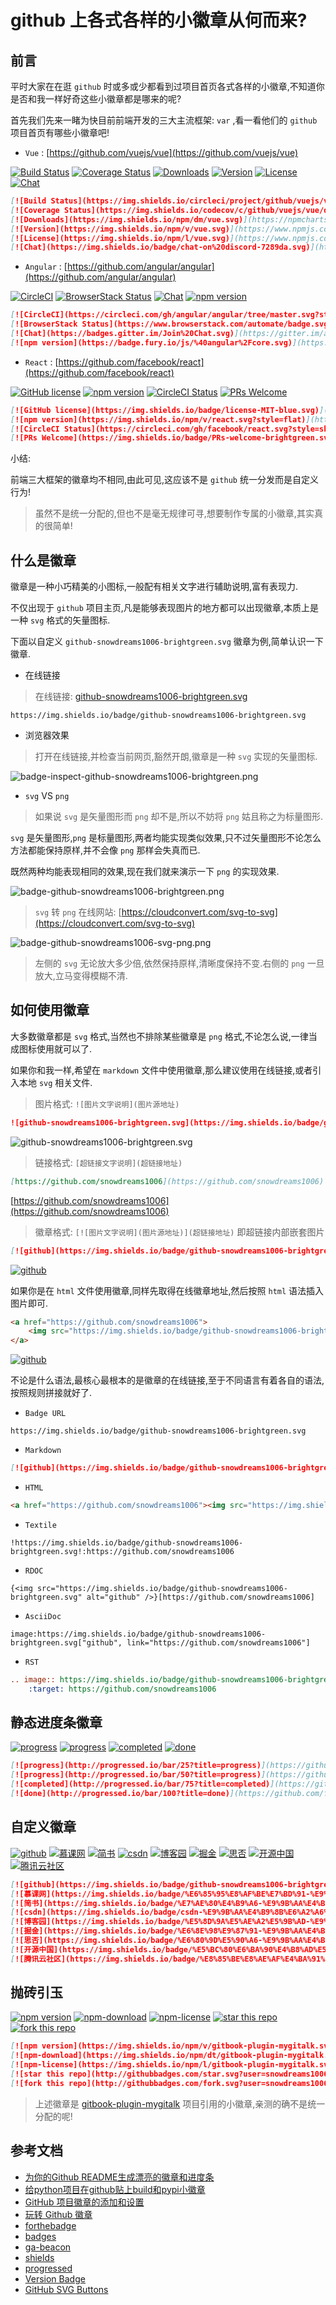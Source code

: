 # github 上各式各样的小徽章从何而来?

## 前言

平时大家在在逛 `github` 时或多或少都看到过项目首页各式各样的小徽章,不知道你是否和我一样好奇这些小徽章都是哪来的呢?

首先我们先来一睹为快目前前端开发的三大主流框架: `var` ,看一看他们的 `github` 项目首页有哪些小徽章吧!

- `Vue` : [https://github.com/vuejs/vue](https://github.com/vuejs/vue)

[![Build Status](https://img.shields.io/circleci/project/github/vuejs/vue/dev.svg)](https://circleci.com/gh/vuejs/vue/tree/dev)
[![Coverage Status](https://img.shields.io/codecov/c/github/vuejs/vue/dev.svg)](https://codecov.io/github/vuejs/vue?branch=dev)
[![Downloads](https://img.shields.io/npm/dm/vue.svg)](https://npmcharts.com/compare/vue?minimal=true)
[![Version](https://img.shields.io/npm/v/vue.svg)](https://www.npmjs.com/package/vue)
[![License](https://img.shields.io/npm/l/vue.svg)](https://www.npmjs.com/package/vue)
[![Chat](https://img.shields.io/badge/chat-on%20discord-7289da.svg)](https://chat.vuejs.org/)

```markdown
[![Build Status](https://img.shields.io/circleci/project/github/vuejs/vue/dev.svg)](https://circleci.com/gh/vuejs/vue/tree/dev)
[![Coverage Status](https://img.shields.io/codecov/c/github/vuejs/vue/dev.svg)](https://codecov.io/github/vuejs/vue?branch=dev)
[![Downloads](https://img.shields.io/npm/dm/vue.svg)](https://npmcharts.com/compare/vue?minimal=true)
[![Version](https://img.shields.io/npm/v/vue.svg)](https://www.npmjs.com/package/vue)
[![License](https://img.shields.io/npm/l/vue.svg)](https://www.npmjs.com/package/vue)
[![Chat](https://img.shields.io/badge/chat-on%20discord-7289da.svg)](https://chat.vuejs.org/)
```

- `Angular` : [https://github.com/angular/angular](https://github.com/angular/angular)

[![CircleCI](https://circleci.com/gh/angular/angular/tree/master.svg?style=shield)](https://circleci.com/gh/angular/workflows/angular/tree/master)
[![BrowserStack Status](https://www.browserstack.com/automate/badge.svg?badge_key=LzF3RzBVVGt6VWE2S0hHaC9uYllOZz09LS1BVjNTclBKV0x4eVRlcjA4QVY1M0N3PT0=--eb4ce8c8dc2c1c5b2b5352d473ee12a73ac20e06)](https://www.browserstack.com/automate/public-build/LzF3RzBVVGt6VWE2S0hHaC9uYllOZz09LS1BVjNTclBKV0x4eVRlcjA4QVY1M0N3PT0=--eb4ce8c8dc2c1c5b2b5352d473ee12a73ac20e06)
[![Chat](https://badges.gitter.im/Join%20Chat.svg)](https://gitter.im/angular/angular?utm_source=badge&amp;utm_medium=badge&amp;utm_campaign=pr-badge&amp;utm_content=badge)
[![npm version](https://badge.fury.io/js/%40angular%2Fcore.svg)](https://www.npmjs.com/@angular/core)

```markdown
[![CircleCI](https://circleci.com/gh/angular/angular/tree/master.svg?style=shield)](https://circleci.com/gh/angular/workflows/angular/tree/master)
[![BrowserStack Status](https://www.browserstack.com/automate/badge.svg?badge_key=LzF3RzBVVGt6VWE2S0hHaC9uYllOZz09LS1BVjNTclBKV0x4eVRlcjA4QVY1M0N3PT0=--eb4ce8c8dc2c1c5b2b5352d473ee12a73ac20e06)](https://www.browserstack.com/automate/public-build/LzF3RzBVVGt6VWE2S0hHaC9uYllOZz09LS1BVjNTclBKV0x4eVRlcjA4QVY1M0N3PT0=--eb4ce8c8dc2c1c5b2b5352d473ee12a73ac20e06)
[![Chat](https://badges.gitter.im/Join%20Chat.svg)](https://gitter.im/angular/angular?utm_source=badge&amp;utm_medium=badge&amp;utm_campaign=pr-badge&amp;utm_content=badge)
[![npm version](https://badge.fury.io/js/%40angular%2Fcore.svg)](https://www.npmjs.com/@angular/core)
```

- `React` : [https://github.com/facebook/react](https://github.com/facebook/react)

[![GitHub license](https://img.shields.io/badge/license-MIT-blue.svg)](https://github.com/facebook/react/blob/master/LICENSE)
[![npm version](https://img.shields.io/npm/v/react.svg?style=flat)](https://www.npmjs.com/package/react)
[![CircleCI Status](https://circleci.com/gh/facebook/react.svg?style=shield&amp;circle-token=:circle-token)](https://circleci.com/gh/facebook/react)
[![PRs Welcome](https://img.shields.io/badge/PRs-welcome-brightgreen.svg)](https://reactjs.org/docs/how-to-contribute.html#your-first-pull-request)

```markdown
[![GitHub license](https://img.shields.io/badge/license-MIT-blue.svg)](https://github.com/facebook/react/blob/master/LICENSE)
[![npm version](https://img.shields.io/npm/v/react.svg?style=flat)](https://www.npmjs.com/package/react)
[![CircleCI Status](https://circleci.com/gh/facebook/react.svg?style=shield&amp;circle-token=:circle-token)](https://circleci.com/gh/facebook/react)
[![PRs Welcome](https://img.shields.io/badge/PRs-welcome-brightgreen.svg)](https://reactjs.org/docs/how-to-contribute.html#your-first-pull-request)
```

小结:

前端三大框架的徽章均不相同,由此可见,这应该不是 `github` 统一分发而是自定义行为!

> 虽然不是统一分配的,但也不是毫无规律可寻,想要制作专属的小徽章,其实真的很简单!

## 什么是徽章

徽章是一种小巧精美的小图标,一般配有相关文字进行辅助说明,富有表现力.

不仅出现于 `github` 项目主页,凡是能够表现图片的地方都可以出现徽章,本质上是一种 `svg` 格式的矢量图标.

下面以自定义 `github-snowdreams1006-brightgreen.svg` 徽章为例,简单认识一下徽章.

- 在线链接

> 在线链接: [github-snowdreams1006-brightgreen.svg](https://img.shields.io/badge/github-snowdreams1006-brightgreen.svg)

```plain
https://img.shields.io/badge/github-snowdreams1006-brightgreen.svg
```

- 浏览器效果

> 打开在线链接,并检查当前网页,豁然开朗,徽章是一种 `svg` 实现的矢量图标.

![badge-inspect-github-snowdreams1006-brightgreen.png](./images/badge-inspect-github-snowdreams1006-brightgreen.png)

- `svg` VS `png` 

> 如果说 `svg` 是矢量图形而 `png` 却不是,所以不妨将 `png` 姑且称之为标量图形.

`svg` 是矢量图形,`png` 是标量图形,两者均能实现类似效果,只不过矢量图形不论怎么方法都能保持原样,并不会像 `png` 那样会失真而已.

既然两种均能表现相同的效果,现在我们就来演示一下 `png` 的实现效果.

![badge-github-snowdreams1006-brightgreen.png](./images/badge-github-snowdreams1006-brightgreen.png)

> `svg` 转 `png` 在线网站: [https://cloudconvert.com/svg-to-svg](https://cloudconvert.com/svg-to-svg)

![badge-github-snowdreams1006-svg-png.png](./images/badge-github-snowdreams1006-svg-png.png)

> 左侧的 `svg` 无论放大多少倍,依然保持原样,清晰度保持不变.右侧的 `png` 一旦放大,立马变得模糊不清.

## 如何使用徽章

大多数徽章都是 `svg` 格式,当然也不排除某些徽章是 `png` 格式,不论怎么说,一律当成图标使用就可以了.

如果你和我一样,希望在 `markdown` 文件中使用徽章,那么建议使用在线链接,或者引入本地 `svg` 相关文件.

> 图片格式: `![图片文字说明](图片源地址)`

```markdown
![github-snowdreams1006-brightgreen.svg](https://img.shields.io/badge/github-snowdreams1006-brightgreen.svg)
```

![github-snowdreams1006-brightgreen.svg](https://img.shields.io/badge/github-snowdreams1006-brightgreen.svg)

> 链接格式: `[超链接文字说明](超链接地址)`

```markdown
[https://github.com/snowdreams1006](https://github.com/snowdreams1006)
```

[https://github.com/snowdreams1006](https://github.com/snowdreams1006)

> 徽章格式: `[![图片文字说明](图片源地址)](超链接地址)` 即超链接内部嵌套图片

```markdown
[![github](https://img.shields.io/badge/github-snowdreams1006-brightgreen.svg)](https://github.com/snowdreams1006)
```

[![github](https://img.shields.io/badge/github-snowdreams1006-brightgreen.svg)](https://github.com/snowdreams1006)

如果你是在 `html` 文件使用徽章,同样先取得在线徽章地址,然后按照 `html` 语法插入图片即可.

```html
<a href="https://github.com/snowdreams1006">
	<img src="https://img.shields.io/badge/github-snowdreams1006-brightgreen.svg" alt="github">
</a>
```

<a href="https://github.com/snowdreams1006">
	<img src="https://img.shields.io/badge/github-snowdreams1006-brightgreen.svg" alt="github">
</a>

不论是什么语法,最核心最根本的是徽章的在线链接,至于不同语言有着各自的语法,按照规则拼接就好了.

- `Badge URL` 

```plain
https://img.shields.io/badge/github-snowdreams1006-brightgreen.svg
```

- `Markdown` 

```markdown
[![github](https://img.shields.io/badge/github-snowdreams1006-brightgreen.svg)](https://github.com/snowdreams1006)
```

- `HTML`

```html
<a href="https://github.com/snowdreams1006"><img src="https://img.shields.io/badge/github-snowdreams1006-brightgreen.svg" alt="github"></a>
```

- `Textile`

```textile
!https://img.shields.io/badge/github-snowdreams1006-brightgreen.svg!:https://github.com/snowdreams1006
```

- `RDOC`

```rdoc
{<img src="https://img.shields.io/badge/github-snowdreams1006-brightgreen.svg" alt="github" />}[https://github.com/snowdreams1006]
```

- `AsciiDoc`

```asciidoc
image:https://img.shields.io/badge/github-snowdreams1006-brightgreen.svg["github", link="https://github.com/snowdreams1006"]
```

- `RST`

```rst
.. image:: https://img.shields.io/badge/github-snowdreams1006-brightgreen.svg
    :target: https://github.com/snowdreams1006
```

## 静态进度条徽章

[![progress](http://progressed.io/bar/25?title=progress)](https://github.com/fehmicansaglam/progressed.io)
[![progress](http://progressed.io/bar/50?title=progress)](https://github.com/fehmicansaglam/progressed.io)
[![completed](http://progressed.io/bar/75?title=completed)](https://github.com/fehmicansaglam/progressed.io)
[![done](http://progressed.io/bar/100?title=done)](https://github.com/fehmicansaglam/progressed.io)

```markdown
[![progress](http://progressed.io/bar/25?title=progress)](https://github.com/fehmicansaglam/progressed.io)
[![progress](http://progressed.io/bar/50?title=progress)](https://github.com/fehmicansaglam/progressed.io)
[![completed](http://progressed.io/bar/75?title=completed)](https://github.com/fehmicansaglam/progressed.io)
[![done](http://progressed.io/bar/100?title=done)](https://github.com/fehmicansaglam/progressed.io)
```

## 自定义徽章

[![github](https://img.shields.io/badge/github-snowdreams1006-brightgreen.svg)](https://github.com/snowdreams1006)
[![慕课网](https://img.shields.io/badge/%E6%85%95%E8%AF%BE%E7%BD%91-%E9%9B%AA%E4%B9%8B%E6%A2%A6%E6%8A%80%E6%9C%AF%E9%A9%BF%E7%AB%99-brightgreen.svg)](https://www.imooc.com/u/5224488/articles)
[![简书](https://img.shields.io/badge/%E7%AE%80%E4%B9%A6-%E9%9B%AA%E4%B9%8B%E6%A2%A6%E6%8A%80%E6%9C%AF%E9%A9%BF%E7%AB%99-brightgreen.svg)](https://www.jianshu.com/u/577b0d76ab87)
[![csdn](https://img.shields.io/badge/csdn-%E9%9B%AA%E4%B9%8B%E6%A2%A6%E6%8A%80%E6%9C%AF%E9%A9%BF%E7%AB%99-brightgreen.svg)](https://blog.csdn.net/weixin_38171180)
[![博客园](https://img.shields.io/badge/%E5%8D%9A%E5%AE%A2%E5%9B%AD-%E9%9B%AA%E4%B9%8B%E6%A2%A6%E6%8A%80%E6%9C%AF%E9%A9%BF%E7%AB%99-brightgreen.svg)](https://www.cnblogs.com/snowdreams1006/)
[![掘金](https://img.shields.io/badge/%E6%8E%98%E9%87%91-%E9%9B%AA%E4%B9%8B%E6%A2%A6%E6%8A%80%E6%9C%AF%E9%A9%BF%E7%AB%99-brightgreen.svg)](https://juejin.im/user/582d5cb667f356006331e586)
[![思否](https://img.shields.io/badge/%E6%80%9D%E5%90%A6-%E9%9B%AA%E4%B9%8B%E6%A2%A6%E6%8A%80%E6%9C%AF%E9%A9%BF%E7%AB%99-brightgreen.svg)](https://segmentfault.com/u/snowdreams1006)
[![开源中国](https://img.shields.io/badge/%E5%BC%80%E6%BA%90%E4%B8%AD%E5%9B%BD-%E9%9B%AA%E4%B9%8B%E6%A2%A6%E6%8A%80%E6%9C%AF%E9%A9%BF%E7%AB%99-brightgreen.svg)](https://my.oschina.net/snowdreams1006)
[![腾讯云社区](https://img.shields.io/badge/%E8%85%BE%E8%AE%AF%E4%BA%91%E7%A4%BE%E5%8C%BA-%E9%9B%AA%E4%B9%8B%E6%A2%A6%E6%8A%80%E6%9C%AF%E9%A9%BF%E7%AB%99-brightgreen.svg)](https://cloud.tencent.com/developer/user/2952369/activities)

```markdown
[![github](https://img.shields.io/badge/github-snowdreams1006-brightgreen.svg)](https://github.com/snowdreams1006)
[![慕课网](https://img.shields.io/badge/%E6%85%95%E8%AF%BE%E7%BD%91-%E9%9B%AA%E4%B9%8B%E6%A2%A6%E6%8A%80%E6%9C%AF%E9%A9%BF%E7%AB%99-brightgreen.svg)](https://www.imooc.com/u/5224488/articles)
[![简书](https://img.shields.io/badge/%E7%AE%80%E4%B9%A6-%E9%9B%AA%E4%B9%8B%E6%A2%A6%E6%8A%80%E6%9C%AF%E9%A9%BF%E7%AB%99-brightgreen.svg)](https://www.jianshu.com/u/577b0d76ab87)
[![csdn](https://img.shields.io/badge/csdn-%E9%9B%AA%E4%B9%8B%E6%A2%A6%E6%8A%80%E6%9C%AF%E9%A9%BF%E7%AB%99-brightgreen.svg)](https://blog.csdn.net/weixin_38171180)
[![博客园](https://img.shields.io/badge/%E5%8D%9A%E5%AE%A2%E5%9B%AD-%E9%9B%AA%E4%B9%8B%E6%A2%A6%E6%8A%80%E6%9C%AF%E9%A9%BF%E7%AB%99-brightgreen.svg)](https://www.cnblogs.com/snowdreams1006/)
[![掘金](https://img.shields.io/badge/%E6%8E%98%E9%87%91-%E9%9B%AA%E4%B9%8B%E6%A2%A6%E6%8A%80%E6%9C%AF%E9%A9%BF%E7%AB%99-brightgreen.svg)](https://juejin.im/user/582d5cb667f356006331e586)
[![思否](https://img.shields.io/badge/%E6%80%9D%E5%90%A6-%E9%9B%AA%E4%B9%8B%E6%A2%A6%E6%8A%80%E6%9C%AF%E9%A9%BF%E7%AB%99-brightgreen.svg)](https://segmentfault.com/u/snowdreams1006)
[![开源中国](https://img.shields.io/badge/%E5%BC%80%E6%BA%90%E4%B8%AD%E5%9B%BD-%E9%9B%AA%E4%B9%8B%E6%A2%A6%E6%8A%80%E6%9C%AF%E9%A9%BF%E7%AB%99-brightgreen.svg)](https://my.oschina.net/snowdreams1006)
[![腾讯云社区](https://img.shields.io/badge/%E8%85%BE%E8%AE%AF%E4%BA%91%E7%A4%BE%E5%8C%BA-%E9%9B%AA%E4%B9%8B%E6%A2%A6%E6%8A%80%E6%9C%AF%E9%A9%BF%E7%AB%99-brightgreen.svg)](https://cloud.tencent.com/developer/user/2952369/activities)
```

## 抛砖引玉

[![npm version](https://img.shields.io/npm/v/gitbook-plugin-mygitalk.svg)](https://www.npmjs.com/package/gitbook-plugin-mygitalk)
[![npm-download](https://img.shields.io/npm/dt/gitbook-plugin-mygitalk.svg)](https://www.npmjs.com/package/gitbook-plugin-mygitalk)
[![npm-license](https://img.shields.io/npm/l/gitbook-plugin-mygitalk.svg)](https://www.npmjs.com/package/gitbook-plugin-mygitalk)
[![star this repo](http://githubbadges.com/star.svg?user=snowdreams1006&repo=gitbook-plugin-mygitalk&style=default)](https://github.com/snowdreams1006/gitbook-plugin-mygitalk)
[![fork this repo](http://githubbadges.com/fork.svg?user=snowdreams1006&repo=gitbook-plugin-mygitalk&style=default)](https://github.com/snowdreams1006/gitbook-plugin-mygitalk/fork)

```markdown
[![npm version](https://img.shields.io/npm/v/gitbook-plugin-mygitalk.svg)](https://www.npmjs.com/package/gitbook-plugin-mygitalk)
[![npm-download](https://img.shields.io/npm/dt/gitbook-plugin-mygitalk.svg)](https://www.npmjs.com/package/gitbook-plugin-mygitalk)
[![npm-license](https://img.shields.io/npm/l/gitbook-plugin-mygitalk.svg)](https://www.npmjs.com/package/gitbook-plugin-mygitalk)
[![star this repo](http://githubbadges.com/star.svg?user=snowdreams1006&repo=gitbook-plugin-mygitalk&style=default)](https://github.com/snowdreams1006/gitbook-plugin-mygitalk)
[![fork this repo](http://githubbadges.com/fork.svg?user=snowdreams1006&repo=gitbook-plugin-mygitalk&style=default)](https://github.com/snowdreams1006/gitbook-plugin-mygitalk/fork)
```

> 上述徽章是 [gitbook-plugin-mygitalk](https://github.com/snowdreams1006/gitbook-plugin-mygitalk) 项目引用的小徽章,亲测的确不是统一分配的呢!

## 参考文档

- [为你的Github README生成漂亮的徽章和进度条](https://shikieiki.github.io/2017/03/01/%E4%B8%BA%E4%BD%A0%E7%9A%84Github%E7%94%9F%E6%88%90%E6%BC%82%E4%BA%AE%E7%9A%84%E5%BE%BD%E7%AB%A0%E5%92%8C%E8%BF%9B%E5%BA%A6%E6%9D%A1/)
- [给python项目在github贴上build和pypi小徽章](https://blog.csdn.net/mouday/article/details/82804630)
- [GitHub 项目徽章的添加和设置](https://juejin.im/post/5a32157c6fb9a0450b6667ac#heading-10)
- [玩转 Github 徽章](https://www.jianshu.com/p/afba6e33e48e)
- [forthebadge](https://forthebadge.com/)
- [badges](https://github.com/boennemann/badges)
- [ga-beacon](https://github.com/igrigorik/ga-beacon)
- [shields](https://shields.io/)
- [progressed](https://github.com/fehmicansaglam/progressed.io)
- [Version Badge](https://badge.fury.io/)
- [GitHub SVG Buttons](http://githubbadges.com/)
